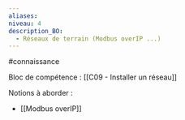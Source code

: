```yaml
---
aliases: 
niveau: 4
description_BO:
  - Réseaux de terrain (Modbus overIP ...)
---
```

#connaissance

Bloc de compétence : [[C09 - Installer un réseau]]

Notions à aborder : 
- [[Modbus overIP]]
